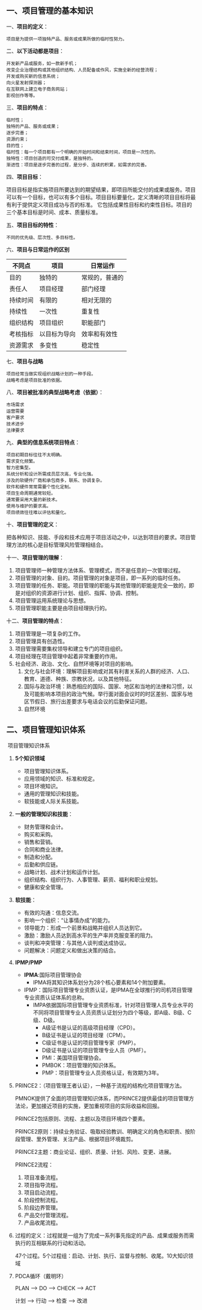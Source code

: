 ## 一、项目管理的基本知识

一、**项目的定义**：

    项目是为提供一项独特产品、服务或成果所做的临时性努力。

二、**以下活动都是项目**：

    开发新产品或服务，如一款新手机；
    改变企业治理结构或其他组织结构、人员配备或作风，实施全新的经营流程；
    开发或购买新的信息系统；
    向火星发射探测器；
    在互联网上建立电子商务网站；
    影视创作等等。

三、**项目的特点**：

    临时性；
    独特的产品、服务或成果；
    逐步完善；
    资源约束；
    目的性；
    临时性：每一个项目都有一个明确的开始时间和结束时间，项目是一次性的。
    独特性：项目创造的可交付成果，是独特的。
    渐进性：项目是逐步完善的过程，是分步、连续的积累，如需求的完善。

四、**项目目标**：

项目目标是指实施项目所要达到的期望结果，即项目所能交付的成果或服务。项目可以有一个目标，也可以有多个目标。项目目标要量化，定义清晰的项目目标将最有利于提供定义项目成功与否的标准。 它包括成果性目标和约束性目标。项目的三个基本目标是时间、成本、质量标准。

五、**项目目标的特性**：

    不同的优先级、层次性、多目标性。

六、**项目与日常运作的区别**

| 不同点   | 项目         | 日常运作       |
| -------- | ------------ | -------------- |
| 目的     | 独特的       | 常规的，普通的 |
| 责任人   | 项目经理     | 部门经理       |
| 持续时间 | 有限的       | 相对无限的     |
| 持续性   | 一次性       | 重复性         |
| 组织结构 | 项目组织     | 职能部门       |
| 考核指标 | 以目标为导向 | 效率和有效性   |
| 资源需求 | 多变性       | 稳定性         |

七、**项目与战略**

    项目经常当做实现组织战略计划的一种手段。
    战略考虑是项目批准的依据。

八、**项目被批准的典型战略考虑（依据）**：

    市场需求
    运营需要
    客户要求
    技术进步
    法律要求

九、**典型的信息系统项目特点**：

    项目初期目标往往不太明确。
    需求变化频繁。 
    智力密集型。
    系统分析和设计所需成员层次高，专业化强。
    涉及的软硬件厂商和承包商多，联系、协调复杂。
    软件和硬件常常需要个性化定制。
    项目生命周期通常较短。
    通常要采用大量的新技术。
    使用与维护的要求高。
    项目绩效往往难以评估和量化。

十、**项目管理的定义**：

把各种知识、技能、手段和技术应用于项目活动之中，以达到项目的要求。项目管理方法的核心是目标管理风险管理相结合。

十一、**项目管理的理解**：

1. 项目管理师一种管理方法体系、管理模式，而不是任意的一次管理过程。
2. 项目管理的对象、目的。项目管理的对象是项目，即一系列的临时任务。
3. 项目管理的任务、职能。项目管理的职能与其他管理的职能是完全一致的，即是对组织的资源进行计划、组织、指挥、协调、控制。
4. 项目管理运用系统理论与思想。
5. 项目管理职能主要是由项目经理执行的。

十二、**项目管理的特点**：

1. 项目管理是一项复杂的工作。
2. 项目管理具有创造性。
3. 项目管理需要集权领导和建立专门的项目组织。
4. 项目经理在项目管理中起着非常重要的作用。
5. 社会经济、政治、文化、自然环境等对项目的影响。
   1. 文化与社会环境：理解项目影响或对其有利害关系的人群的经济、人口、教育、道德、种族、宗教状况，以及其他特征。
   2. 国际与政治环境：熟悉相应的国际、国家、地区和当地的法律和习惯，以及可能影响本项目的政治气候。举行面对面会议时的时区差别、国家与地区节假日、旅行出差要求与电话会议的后勤保证问题。
   3. 自然环境

## 二、项目管理知识体系

​	项目管理知识体系

1. **5个知识领域**

   - 项目管理知识体系。
   - 应用领域的知识、标准和规定。
   - 项目环境知识。
   - 通用的管理知识和技能。
   - 软技能或人际关系技能。

2. **一般的管理知识和技能**：

   - 财务管理和会计。
   - 购买和采购。
   - 销售和营销。
   - 合同和商业法律。
   - 制造和分配。
   - 后勤和供应链。
   - 战略计划、战术计划和运作计划。
   - 组织结构、组织行为、人事管理、薪资、福利和职业规划。
   - 健康和安全管理。

3. **软技能**：

   - 有效的沟通：信息交流。
   - 影响一个组织：“让事情办成”的能力。
   - 领导能力：形成一个前景和战略并组织人员达到它。
   - 激励：激励人员达到高水平的生产率并克服变革的阻力。
   - 谈判和冲突管理：与其他人谈判或达成协议。
   - 问题解决：问题定义和做出决策的结合。

4. **IPMP/PMP**

   - **IPMA**:国际项目管理协会
     - IPMA将其知识体系划分为28个核心要素和14个附加要素。
   - IPMP：国际项目管理专业资质认证，是IPMA在全球推行的司机项目管理专业资质认证体系的总称。
     - IMPA依据国际项目管理专业资质标准，针对项目管理人员专业水平的不同将项目管理专业人员资质认证划分为四个等级，即A级、B级、C级、D级。
       - A级证书是认证的高级项目经理（CPD）。
       - B级证书是认证的项目经理（CPM）。
       - C级证书是认证的项目管理专家（PMP）。
       - D级证书是认证的项目管理专业人员（PMF）。
       - PMI：美国项目管理协会。
       - PMBOK：项目管理的知识体系。
       - PMP：项目管理专业人员资格认证，有效期为3年。

5. PRINCE2：（项目管理王者认证），一种基于流程的结构化项目管理方法。

   PMNOK提供了全面的项目管理知识体系，而PRINCE2提供最佳的项目管理方法论，更加接近项目的实施，更加重视项目的实际收益和回报。

   PRINCE2包括原则、流程、主题以及项目环境四个要素。

   PRINCE2原则：持续业务验证、吸取经验教训、明确定义的角色和职责、按阶段管理、里外管理、关注产品、根据项目环境裁剪。

   PRINCE2主题：商业论证、组织、质量、计划、风险、变更、进展。

   PRINCE2流程：

   1. 项目准备流程。
   2. 项目指导流程。
   3. 项目启动流程。
   4. 阶段控制流程。
   5. 阶段边界管理。
   6. 产品交付管理流程。
   7. 产品收尾流程。

6. 过程的定义：过程就是一组为了完成一系列事先指定的产品、成果或服务而需执行的互相联系的行动和活动。

   47个过程。5个过程组：启动、计划、执行、监督与控制、收尾。10大知识领域

7. PDCA循环（戴明环）

   PLAN --> DO --> CHECK --> ACT

   计划 --> 行动 --> 检查 --> 改进